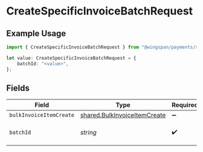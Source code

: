 # CreateSpecificInvoiceBatchRequest

## Example Usage

```typescript
import { CreateSpecificInvoiceBatchRequest } from "@wingspan/payments/sdk/models/operations";

let value: CreateSpecificInvoiceBatchRequest = {
    batchId: "<value>",
};
```

## Fields

| Field                                                                               | Type                                                                                | Required                                                                            | Description                                                                         |
| ----------------------------------------------------------------------------------- | ----------------------------------------------------------------------------------- | ----------------------------------------------------------------------------------- | ----------------------------------------------------------------------------------- |
| `bulkInvoiceItemCreate`                                                             | [shared.BulkInvoiceItemCreate](../../../sdk/models/shared/bulkinvoiceitemcreate.md) | :heavy_minus_sign:                                                                  | N/A                                                                                 |
| `batchId`                                                                           | *string*                                                                            | :heavy_check_mark:                                                                  | Unique identifier for a batch                                                       |